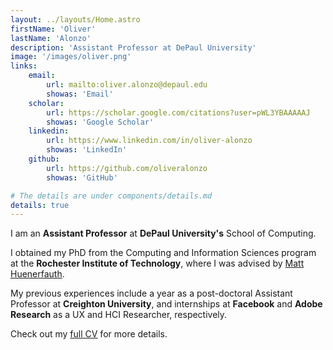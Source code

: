```yaml
---
layout: ../layouts/Home.astro
firstName: 'Oliver'
lastName: 'Alonzo'
description: 'Assistant Professor at DePaul University'
image: '/images/oliver.png'
links:
    email:
        url: mailto:oliver.alonzo@depaul.edu
        showas: 'Email'
    scholar:
        url: https://scholar.google.com/citations?user=pWL3YBAAAAAJ
        showas: 'Google Scholar'
    linkedin:
        url: https://www.linkedin.com/in/oliver-alonzo
        showas: 'LinkedIn'
    github:
        url: https://github.com/oliveralonzo
        showas: 'GitHub'

# The details are under components/details.md
details: true
---
```


<!-- ![Alt text](../assets/oliver.png) -->

I am an **Assistant Professor** at **DePaul University's** School of Computing. 

I obtained my PhD from the Computing and Information Sciences program at the **Rochester Institute of Technology**, where I was advised by [Matt Huenerfauth](https://huenerfauth.ist.rit.edu). 

My previous experiences include a year as a post-doctoral Assistant Professor at **Creighton University**, and internships at **Facebook** and **Adobe Research** as a UX and HCI Researcher, respectively.

Check out my [full CV](/cv) for more details.
